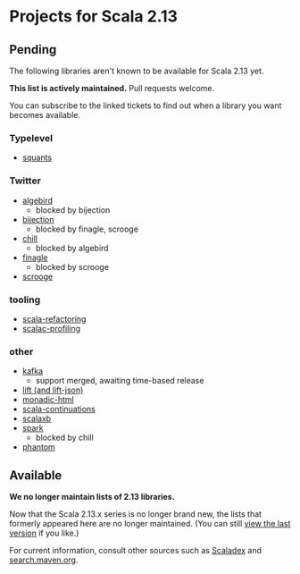 # Projects for Scala 2.13

## Pending

The following libraries aren't known to be available for Scala 2.13 yet.

**This list is actively maintained.**  Pull requests welcome.

You can subscribe to the linked tickets to find out when a library you want becomes available.

### Typelevel

* [squants](https://github.com/typelevel/squants/issues/344)

### Twitter

* [algebird](https://github.com/twitter/algebird/issues/671)
  * blocked by bijection
* [bijection](https://github.com/twitter/bijection/issues/285)
  * blocked by finagle, scrooge
* [chill](https://github.com/twitter/chill/issues/316)
  * blocked by algebird
* [finagle](https://github.com/twitter/finagle/issues/771)
  * blocked by scrooge
* [scrooge](https://github.com/twitter/scrooge/issues/308)

### tooling

* [scala-refactoring](https://github.com/scala-ide/scala-refactoring/issues/202)
* [scalac-profiling](https://github.com/scalacenter/scalac-profiling/issues/30)

### other

* [kafka](https://github.com/apache/kafka/pull/6989)
  * support merged, awaiting time-based release
* [lift (and lift-json)](https://github.com/lift/framework/pull/1962)
* [monadic-html](https://github.com/OlivierBlanvillain/monadic-html/issues/109)
* [scala-continuations](https://github.com/scala/scala-continuations/issues/37)
* [scalaxb](https://github.com/eed3si9n/scalaxb/pull/514)
* [spark](https://issues.apache.org/jira/browse/SPARK-25075)
  * blocked by chill
* [phantom](https://github.com/outworkers/phantom/issues/901)

## Available

**We no longer maintain lists of 2.13 libraries.**

Now that the Scala 2.13.x series is no longer brand new, the lists that formerly appeared here are no longer maintained. (You can still [view the last version](https://github.com/scala/make-release-notes/blob/2871718a2a650a0585e8f34225d454c3d305f4f8/projects-2.13.md) if you like.)

For current information, consult other sources such as [Scaladex](https://index.scala-lang.org) and [search.maven.org](https://search.maven.org).
